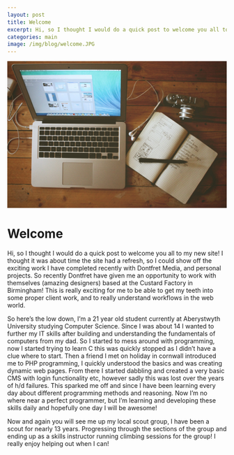 ```yaml
---
layout: post
title: Welcome
excerpt: Hi, so I thought I would do a quick post to welcome you all to my new site! I thought it was about time the site had a refresh, so I could show off the exciting work I have completed recently with Dontfret Media, and personal projects. 
categories: main
image: /img/blog/welcome.JPG
---
```

<!-- Content
    ================================================== -->
  
![New Site](/img/blog/welcome.JPG)

# Welcome
Hi, so I thought I would do a quick post to welcome you all to my new site! I thought it was about time the site had a refresh, so I could show off the exciting work I have completed recently with Dontfret Media, and personal projects. So recently Dontfret have given me an opportunity to work with themselves (amazing designers) based at the Custard Factory in Birmingham! This is really exciting for me to be able to get my teeth into some proper client work, and to really understand workflows in the web world.

So here’s the low down, I’m a 21 year old student currently at Aberystwyth University studying Computer Science. Since I was about 14 I wanted to further my IT skills after building and understanding the fundamentals of computers from my dad. So I started to mess around with programming, now I started trying to learn C this was quickly stopped as I didn’t have a clue where to start. Then a friend I met on holiday in cornwall introduced me to PHP programming, I quickly understood the basics and was creating dynamic web pages. From there I started dabbling and created a very basic CMS with login functionality etc, however sadly this was lost over the years of h/d failures. This sparked me off and since I have been learning every day about different programming methods and reasoning. Now I’m no where near a perfect programmer, but I’m learning and developing these skills daily and hopefully one day I will be awesome!

Now and again you will see me up my local scout group, I have been a scout for nearly 13 years. Progressing through the sections of the group and ending up as a skills instructor running climbing sessions for the group!  I really enjoy helping out when I can!